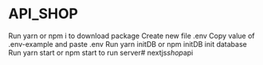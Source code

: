 # API_SHOP
Run yarn or npm i to download package
Create new file .env
Copy value of .env-example and paste .env
Run yarn initDB or npm initDB init database
Run yarn start or npm start to run server#   n e x t j s _ s h o p _ a p i  
 